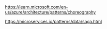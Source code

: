 https://learn.microsoft.com/en-us/azure/architecture/patterns/choreography

https://microservices.io/patterns/data/saga.html
